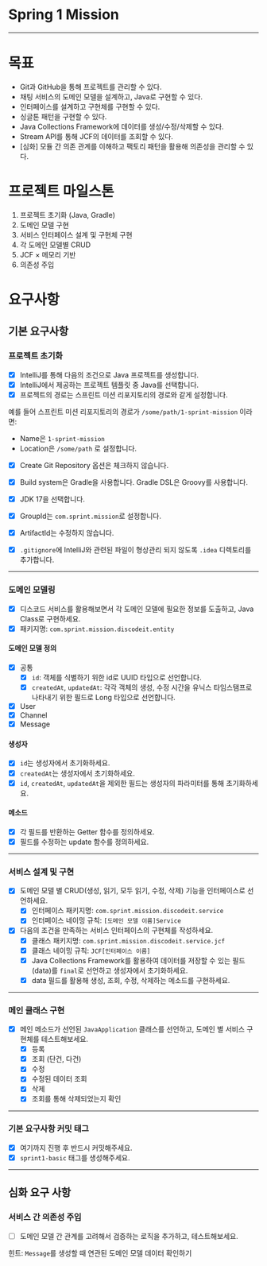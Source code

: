 # Spring 1 Mission

---

# 목표

- Git과 GitHub을 통해 프로젝트를 관리할 수 있다.
- 채팅 서비스의 도메인 모델을 설계하고, Java로 구현할 수 있다.
- 인터페이스를 설계하고 구현체를 구현할 수 있다.
- 싱글톤 패턴을 구현할 수 있다.
- Java Collections Framework에 데이터를 생성/수정/삭제할 수 있다.
- Stream API를 통해 JCF의 데이터를 조회할 수 있다.
- [심화] 모듈 간 의존 관계를 이해하고 팩토리 패턴을 활용해 의존성을 관리할 수 있다.

# 프로젝트 마일스톤

1. 프로젝트 초기화 (Java, Gradle)
2. 도메인 모델 구현
3. 서비스 인터페이스 설계 및 구현체 구현
4. 각 도메인 모델별 CRUD
5. JCF × 메모리 기반
6. 의존성 주입

# 요구사항

## 기본 요구사항

### 프로젝트 초기화

- [x] IntelliJ를 통해 다음의 조건으로 Java 프로젝트를 생성합니다.
- [x] IntelliJ에서 제공하는 프로젝트 템플릿 중 Java를 선택합니다.
- [x] 프로젝트의 경로는 스프린트 미션 리포지토리의 경로와 같게 설정합니다.

예를 들어 스프린트 미션 리포지토리의 경로가 `/some/path/1-sprint-mission` 이라면:

- Name은 `1-sprint-mission`
- Location은 `/some/path` 로 설정합니다.

- [x] Create Git Repository 옵션은 체크하지 않습니다.
- [x] Build system은 Gradle을 사용합니다. Gradle DSL은 Groovy를 사용합니다.
- [x] JDK 17을 선택합니다.
- [X] GroupId는 `com.sprint.mission`로 설정합니다.
- [X] ArtifactId는 수정하지 않습니다.
- [X] `.gitignore`에 IntelliJ와 관련된 파일이 형상관리 되지 않도록 `.idea` 디렉토리를 추가합니다.


---

### 도메인 모델링

- [x] 디스코드 서비스를 활용해보면서 각 도메인 모델에 필요한 정보를 도출하고, Java Class로 구현하세요.
- [x] 패키지명: `com.sprint.mission.discodeit.entity`

#### 도메인 모델 정의

- [x] 공통
    - [x] `id`: 객체를 식별하기 위한 id로 UUID 타입으로 선언합니다.
    - [x] `createdAt`, `updatedAt`: 각각 객체의 생성, 수정 시간을 유닉스 타임스탬프로 나타내기 위한 필드로 Long 타입으로 선언합니다.
- [X] User
- [x] Channel
- [x] Message

#### 생성자

- [x] `id`는 생성자에서 초기화하세요.
- [x] `createdAt`는 생성자에서 초기화하세요.
- [x] `id`, `createdAt`, `updatedAt`을 제외한 필드는 생성자의 파라미터를 통해 초기화하세요.

#### 메소드

- [x] 각 필드를 반환하는 Getter 함수를 정의하세요.
- [x] 필드를 수정하는 update 함수를 정의하세요.

---

### 서비스 설계 및 구현

- [x] 도메인 모델 별 CRUD(생성, 읽기, 모두 읽기, 수정, 삭제) 기능을 인터페이스로 선언하세요.
    - [x] 인터페이스 패키지명: `com.sprint.mission.discodeit.service`
    - [x] 인터페이스 네이밍 규칙: `[도메인 모델 이름]Service`

- [x] 다음의 조건을 만족하는 서비스 인터페이스의 구현체를 작성하세요.
    - [x] 클래스 패키지명: `com.sprint.mission.discodeit.service.jcf`
    - [x] 클래스 네이밍 규칙: `JCF[인터페이스 이름]`
    - [x] Java Collections Framework를 활용하여 데이터를 저장할 수 있는 필드(data)를 `final`로 선언하고 생성자에서 초기화하세요.
    - [x] data 필드를 활용해 생성, 조회, 수정, 삭제하는 메소드를 구현하세요.

---

### 메인 클래스 구현

- [x] 메인 메소드가 선언된 `JavaApplication` 클래스를 선언하고, 도메인 별 서비스 구현체를 테스트해보세요.
    - [X] 등록
    - [x] 조회 (단건, 다건)
    - [x] 수정
    - [x] 수정된 데이터 조회
    - [x] 삭제
    - [x] 조회를 통해 삭제되었는지 확인

---

### 기본 요구사항 커밋 태그

- [X] 여기까지 진행 후 반드시 커밋해주세요.
- [x] `sprint1-basic` 태그를 생성해주세요.

---

## 심화 요구 사항

### 서비스 간 의존성 주입

- [ ] 도메인 모델 간 관계를 고려해서 검증하는 로직을 추가하고, 테스트해보세요.

힌트: `Message`를 생성할 때 연관된 도메인 모델 데이터 확인하기
